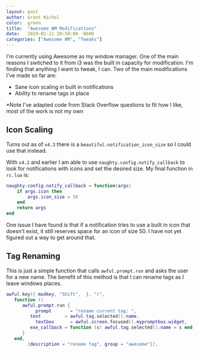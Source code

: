 ```yaml
---
layout: post
author: Grant Nichol
color:  green
title:  "Awesome WM Modifications"
date:   2019-02-11 20:50:00 -0600
categories: ["Awesome WM", "Tweaks"]
---
```


I'm currently using Awesome as my window manager. One of the main reasons I switched to it from i3
was the built in capacity for modification. I'm finding that anything I want to tweak, I can.
Two of the main modifications I've made so far are:
   * Sane icon scaling in built in notifications
   * Ability to rename tags in place

\*Note I've adapted code from Stack Overflow questions to fit how I like, most of the work is not my own

## Icon Scaling

Turns out as of `v4.3` there is a `beautiful.notification_icon_size` so I could use that instead.

With `v4.2` and earlier I am able to use `naughty.config.notify_callback` to look for notifications with
icons and set the desired size. My final function in `rc.lua` is:

```lua
naughty.config.notify_callback = function(args)
	if args.icon then
		args.icon_size = 50
	end	
	return args
end
```
One issue I have found is that if a notification tries to use a built in icon that doesn't exist, it
still reserves space for an icon of size 50. I have not yet figured out a way to get around that.

## Tag Renaming

This is just a simple function that calls `awful.prompt.run` and asks the user for a new name.
The benefit of this method is that I can rename tags as I leave windows places.

```lua
awful.key({ modkey, "Shift",  }, "r",
   function ()
      awful.prompt.run {
		   prompt       = "rename current tag: ",
         text         = awful.tag.selected().name,
		   textbox      = awful.screen.focused().mypromptbox.widget,
         exe_callback = function (s) awful.tag.selected().name = s end,
      }
   end,
		{description = "rename tag", group = "awesome"}),
```



